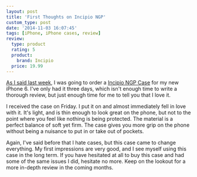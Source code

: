 ```yaml
---
layout: post
title: 'First Thoughts on Incipio NGP'
custom_type: post
date: '2014-11-03 16:07:45'
tags: [iPhone, iPhone cases, review]
review:
  type: product
  rating: 5
  product:
    brand: Incipio
  price: 19.99
---
```

[As I said last week](/2014/10/the-wirecutter-on-the-best-iphone-6-case), I was going to order a [Incipio NGP Case](http://www.incipio.com/cases/iphone-cases/iphone-6-cases/ngp-flexible-impact-resistant-case-iphone-6.html) for my new iPhone 6. I've only had it three days, which isn't enough time to write a thorough review, but just enough time for me to tell you that I love it.

I received the case on Friday. I put it on and almost immediately fell in love with it. It's light, and is thin enough to look great on the phone, but not to the point where you feel like nothing is being protected. The material is a perfect balance of soft yet firm. The case gives you more grip on the phone without being a nuisance to put in or take out of pockets.

Again, I've said before that I hate cases, but this case came to change everything. My first impressions are very good, and I see myself using this case in the long term. If you have hesitated at all to buy this case and had some of the same issues I did, hesitate no more. Keep on the lookout for a more in-depth review in the coming months.
